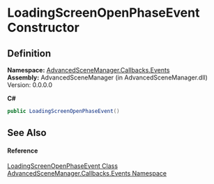 # LoadingScreenOpenPhaseEvent Constructor




## Definition
**Namespace:** <a href="N_AdvancedSceneManager_Callbacks_Events">AdvancedSceneManager.Callbacks.Events</a>  
**Assembly:** AdvancedSceneManager (in AdvancedSceneManager.dll) Version: 0.0.0.0

**C#**
``` C#
public LoadingScreenOpenPhaseEvent()
```



## See Also


#### Reference
<a href="T_AdvancedSceneManager_Callbacks_Events_LoadingScreenOpenPhaseEvent">LoadingScreenOpenPhaseEvent Class</a>  
<a href="N_AdvancedSceneManager_Callbacks_Events">AdvancedSceneManager.Callbacks.Events Namespace</a>  
